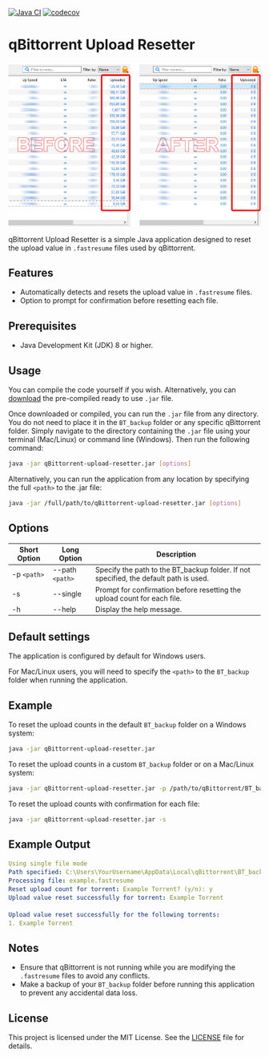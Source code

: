 [![Java CI](https://github.com/MadMan2k/qBittorrent-upload-resetter/actions/workflows/main.yml/badge.svg)](https://github.com/MadMan2k/qBittorrent-upload-resetter/actions/workflows/main.yml)
[![codecov](https://codecov.io/gh/MadMan2k/qBittorrent-upload-resetter/graph/badge.svg?token=Y1P3K94KJZ)](https://codecov.io/gh/MadMan2k/qBittorrent-upload-resetter)

# qBittorrent Upload Resetter

<img src='https://github.com/MadMan2k/qBittorrent-upload-resetter/blob/main/src/main/resources/img.png' alt='img' width='861'/>

qBittorrent Upload Resetter is a simple Java application designed to reset the upload value in `.fastresume` files used by qBittorrent.

## Features

- Automatically detects and resets the upload value in `.fastresume` files.
- Option to prompt for confirmation before resetting each file.

## Prerequisites

- Java Development Kit (JDK) 8 or higher.

## Usage

You can compile the code yourself if you wish. Alternatively, you can [download](https://github.com/MadMan2k/qBittorrent-upload-resetter/releases/tag/qBittorrent-upload-resetter-1.0) the pre-compiled ready to use `.jar` file.

Once downloaded or compiled, you can run the `.jar` file from any directory. You do not need to place it in the `BT_backup` folder or any specific qBittorrent folder. Simply navigate to the directory containing the `.jar` file using your terminal (Mac/Linux) or command line (Windows). Then run the following command:

```sh
java -jar qBittorrent-upload-resetter.jar [options]
```
Alternatively, you can run the application from any location by specifying the full `<path>` to the .jar file:
```sh
java -jar /full/path/to/qBittorrent-upload-resetter.jar [options]
```
## Options

| Short Option | Long Option   | Description                                                  |
|--------------|---------------|--------------------------------------------------------------|
| -p `<path>`  | --path `<path>`| Specify the path to the BT_backup folder. If not specified, the default path is used. |
| -s           | --single      | Prompt for confirmation before resetting the upload count for each file. |
| -h           | --help        | Display the help message.                                    |


## Default settings

The application is configured by default for Windows users.

For Mac/Linux users, you will need to specify the `<path>` to the `BT_backup` folder when running the application.

## Example

To reset the upload counts in the default `BT_backup` folder on a Windows system:
```sh
java -jar qBittorrent-upload-resetter.jar
```
To reset the upload counts in a custom `BT_backup` folder or on a Mac/Linux system:
```sh
java -jar qBittorrent-upload-resetter.jar -p /path/to/qBittorrent/BT_backup
```
To reset the upload counts with confirmation for each file:
```sh
java -jar qBittorrent-upload-resetter.jar -s
```

## Example Output
```yaml
Using single file mode
Path specified: C:\Users\YourUsername\AppData\Local\qBittorrent\BT_backup
Processing file: example.fastresume
Reset upload count for torrent: Example Torrent? (y/n): y
Upload value reset successfully for torrent: Example Torrent

Upload value reset successfully for the following torrents:
1. Example Torrent
```

## Notes
*   Ensure that qBittorrent is not running while you are modifying the `.fastresume` files to avoid any conflicts.
*   Make a backup of your `BT_backup` folder before running this application to prevent any accidental data loss.

## License
This project is licensed under the MIT License. See the [LICENSE](https://github.com/MadMan2k/qBittorrent-upload-reset/blob/main/LICENSE) file for details.